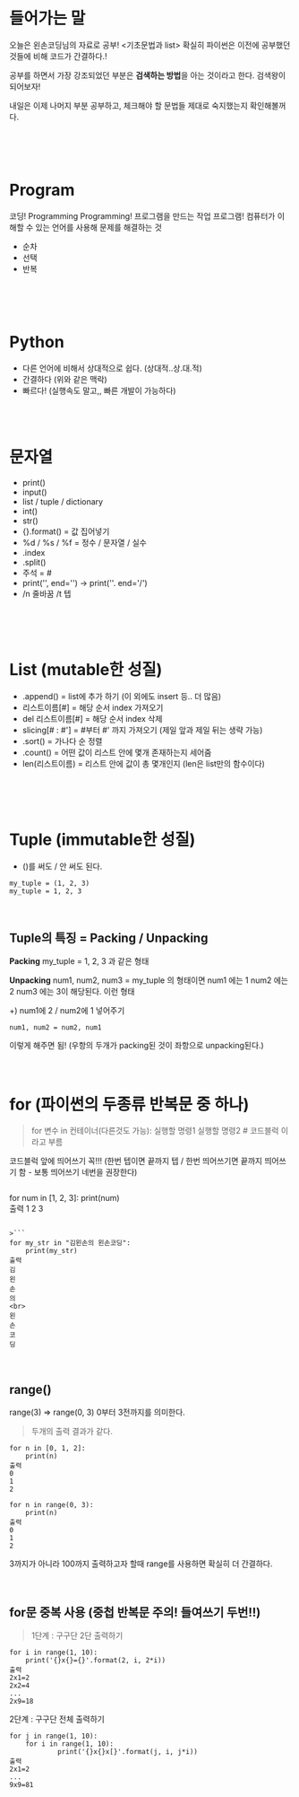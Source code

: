 # 들어가는 말
오늘은 왼손코딩님의 자료로 공부!
<기초문법과 list>
확실히 파이썬은 이전에 공부했던 것들에 비해 코드가 간결하다.!

공부를 하면서 가장 강조되었던 부분은 **검색하는 방법**을 아는 것이라고 한다. 검색왕이 되어보자!

내일은 이제 나머지 부분 공부하고, 체크해야 할 문법들 제대로 숙지했는지 확인해볼꺼다.

<br>
<br>
<br>

# Program
코딩! Programming
Programming! 프로그램을 만드는 작업
프로그램! 컴퓨터가 이해할 수 있는 언어를 사용해 문제를 해결하는 것
- 순차
- 선택
- 반복
<br>
<br>
<br>

# Python
- 다른 언어에 비해서 상대적으로 쉽다. (상대적..상.대.적)
- 간결하다 (위와 같은 맥락)
- 빠르다! (실행속도 말고,, 빠른 개발이 가능하다)
<br>
<br>

# 문자열
- print()
- input()
- list / tuple / dictionary
- int()
- str()
- {}.format() = 값 집어넣기
- %d / %s / %f = 정수 / 문자열 / 실수
- .index
- .split()
- 주석 = #
- print('', end='') -> print(''. end='/')
- /n 줄바꿈 /t 텝

<br>
<br>
<br>

# List (mutable한 성질)
- .append() = list에 추가 하기 (이 외에도 insert 등.. 더 많음)
- 리스트이름[#] = 해당 순서 index 가져오기
- del 리스트이름[#] = 해당 순서 index 삭제
- slicing[# : #'] = #부터 #' 까지 가져오기 (제일 앞과 제일 뒤는 생략 가능)
- .sort() = 가나다 순 정렬
- .count() = 어떤 값이 리스트 안에 몇개 존재하는지 세어줌
- len(리스트이름) = 리스트 안에 값이 총 몇개인지 (len은 list만의 함수이다)

<br>
<br>
<br>

# Tuple (immutable한 성질)
- ()를 써도 / 안 써도 된다.
```
my_tuple = (1, 2, 3)
my_tuple = 1, 2, 3
```
<br>

## Tuple의 특징 = Packing / Unpacking
**Packing**
my_tuple = 1, 2, 3 과 같은 형태

**Unpacking**
num1, num2, num3 = my_tuple 의 형태이면
num1 에는 1
num2 에는 2
num3 에는 3이 해당된다. 이런 형태

+) num1에 2 / num2에 1 넣어주기
```
num1, num2 = num2, num1
```
이렇게 해주면 됨! (우항의 두개가 packing된 것이 좌항으로 unpacking된다.)
<br>
<br>
<br>

# for (파이썬의 두종류 반복문 중 하나)
>for 변수 in 컨테이너(다른것도 가능):
	실행할 명령1
    실행할 명령2 # 코드블럭 이라고 부름
    
코드블럭 앞에 띄어쓰기 꼭!!! (한번 텝이면 끝까지 텝 / 한번 띄어쓰기면 끝까지 띄어쓰기 함 - 보통 띄어쓰기 네번을 권장한다)
>```
for num in [1, 2, 3]:
	print(num)    
출력
1
2
3
```

>```
for my_str in "김왼손의 왼손코딩":
	print(my_str)    
출력
김
왼
손
의
<br>
왼
손
코
딩
```

<br>

## range()
range(3) => range(0, 3) 0부터 3전까지를 의미한다.
> 두개의 출력 결과가 같다.
```
for n in [0, 1, 2]:
	print(n)
출력
0
1
2
```
```
for n in range(0, 3):
	print(n)
출력
0
1
2
```
3까지가 아니라 100까지 출력하고자 할때 range를 사용하면 확실히 더 간결하다.

<br>

## for문 중복 사용 (중첩 반복문 주의! 들여쓰기 두번!!)
> 1단계 : 구구단 2단 출력하기
```
for i in range(1, 10):
	print('{}x{}={}'.format(2, i, 2*i))
출력
2x1=2
2x2=4
...
2x9=18
```
2단계 : 구구단 전체 출력하기
```
for j in range(1, 10):
	for i in range(1, 10):
    		print('{}x{}x[}'.format(j, i, j*i))
출력
2x1=2
...
9x9=81
```
